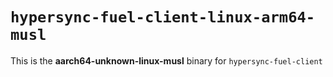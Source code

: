 # `hypersync-fuel-client-linux-arm64-musl`

This is the **aarch64-unknown-linux-musl** binary for `hypersync-fuel-client`
